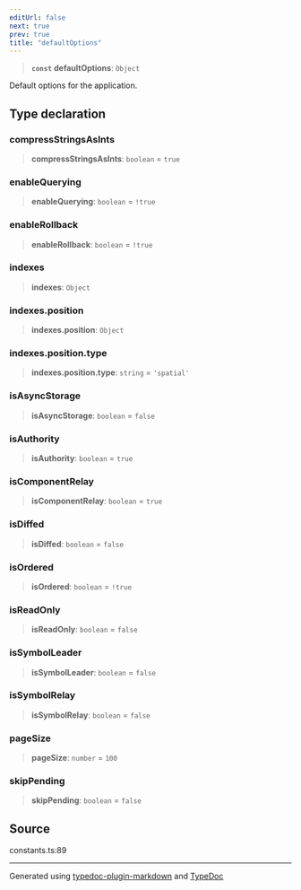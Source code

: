 ```yaml
---
editUrl: false
next: true
prev: true
title: "defaultOptions"
---
```


> **`const`** **defaultOptions**: `Object`

Default options for the application.

## Type declaration

### compressStringsAsInts

> **compressStringsAsInts**: `boolean` = `true`

### enableQuerying

> **enableQuerying**: `boolean` = `!true`

### enableRollback

> **enableRollback**: `boolean` = `!true`

### indexes

> **indexes**: `Object`

### indexes.position

> **indexes.position**: `Object`

### indexes.position.type

> **indexes.position.type**: `string` = `'spatial'`

### isAsyncStorage

> **isAsyncStorage**: `boolean` = `false`

### isAuthority

> **isAuthority**: `boolean` = `true`

### isComponentRelay

> **isComponentRelay**: `boolean` = `true`

### isDiffed

> **isDiffed**: `boolean` = `false`

### isOrdered

> **isOrdered**: `boolean` = `!true`

### isReadOnly

> **isReadOnly**: `boolean` = `false`

### isSymbolLeader

> **isSymbolLeader**: `boolean` = `false`

### isSymbolRelay

> **isSymbolRelay**: `boolean` = `false`

### pageSize

> **pageSize**: `number` = `100`

### skipPending

> **skipPending**: `boolean` = `false`

## Source

constants.ts:89

***

Generated using [typedoc-plugin-markdown](https://www.npmjs.com/package/typedoc-plugin-markdown) and [TypeDoc](https://typedoc.org/)

